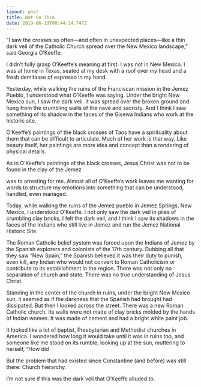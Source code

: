 ```yaml
---
layout: post
title: Not So Thin
date: 2019-06-13T00:44:14.747Z
---
```

“I saw the crosses so often—and often in unexpected places—like a thin dark veil of the Catholic Church spread over the New Mexico landscape,” said Georgia O’Keeffe.

I didn’t fully grasp O’Keeffe’s meaning at first. I was not in New Mexico. I was at home in Texas, seated at my desk with a roof over my head and a fresh demitasse of espresso in my hand.

Yesterday, while walking the ruins of the Franciscan mission in the Jemez Pueblo, I understood what O’Keeffe was saying. Under the bright New Mexico sun, I saw the dark veil. It was spread over the broken ground and hung from the crumbling walls of the nave and sacristy. And I think I saw something of its shadow in the faces of the Gisewa Indians who work at the historic site.  

O’Keeffe’s paintings of the black crosses of Taos have a spirituality about them that can be difficult to articulate. Much of her work is that way. Like beauty itself, her paintings are more idea and concept than a rendering of physical details.

As in O’Keeffe’s paintings of the black crosses, Jesus Christ was not to be found in the clay of the Jemez  

was to arresting for me. Almost all of O’Keeffe’s work leaves me wanting for words to structure my emotions into something that can be understood, handled, even managed. 

Today, while walking the ruins of the Jemez pueblo in Jemez Springs, New Mexico, I understood O’Keeffe. I not only saw the dark veil in piles of crumbling clay bricks, I felt the dark veil, and I think I saw its shadows in the faces of the Indians who still live in Jemez and run the Jemez National Historic Site.

The Roman Catholic belief system was forced upon the Indians of Jemez by the Spanish explorers and colonists of the 17th century. Dubbing all that they saw “New Spain,” the Spanish believed it was their duty to punish, even kill, any Indian who would not convert to Roman Catholicism or contribute to its establishment in the region. There was not only no separation of church and state. There was no true understanding of Jesus Christ.

Standing in the center of the church in ruins, under the bright New Mexico sun, it seemed as if the darkness that the Spanish had brought had dissipated. But then I looked across the street. There was a new Roman Catholic church. Its walls were not made of clay bricks molded by the hands of Indian women. It was made of cement and had a bright white paint job.

It looked like a lot of baptist, Presbyterian and Methodist churches in America. I wondered how long it would take until it was in ruins too, and someone like me stood on its rumble, looking up at the sun, muttering to herself, “How did 

But the problem that had existed since Constantine (and before) was still there: Church hierarchy.

I’m not sure if this was the dark veil that O’Keeffe alluded to.
